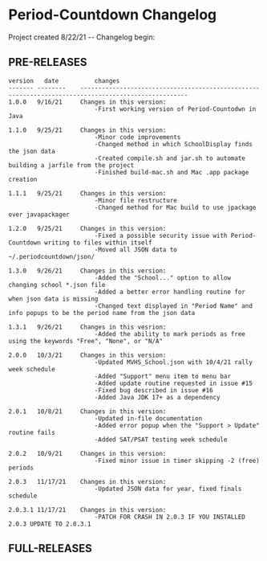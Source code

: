 # Period-Countdown Changelog
Project created 8/22/21 -- Changelog begin:

## PRE-RELEASES
    version   date          changes
    ------- --------    ----------------------------------------------------------------------------------------------------
    1.0.0   9/16/21     Changes in this version:
                            -First working version of Period-Countodwn in Java

    1.1.0   9/25/21     Changes in this version:
                            -Minor code improvements
                            -Changed method in which SchoolDisplay finds the json data
                            -Created compile.sh and jar.sh to automate building a jarfile from the project
                            -Finished build-mac.sh and Mac .app package creation

    1.1.1   9/25/21     Changes in this version:
                            -Minor file restructure
                            -Changed method for Mac build to use jpackage over javapackager

    1.2.0   9/25/21     Changes in this version:
                            -Fixed a possible security issue with Period-Countdown writing to files within itself
                            -Moved all JSON data to ~/.periodcountdown/json/

    1.3.0   9/26/21     Changes in this version:
                            -Added the "School..." option to allow changing school *.json file
                            -Added a better error handling routine for when json data is missing
                            -Changed text displayed in "Period Name" and info popups to be the period name from the json data

    1.3.1   9/26/21     Changes in this vesrion:
                            -Added the ability to mark periods as free using the keywords "Free", "None", or "N/A"

    2.0.0   10/3/21     Changes in this version:
                            -Updated MVHS_School.json with 10/4/21 rally week schedule
                            -Added "Support" menu item to menu bar
                            -Added update routine requested in issue #15
                            -Fixed bug described in issue #16
                            -Added Java JDK 17+ as a dependency

    2.0.1   10/8/21     Changes in this version:
                            -Updated in-file documentation
                            -Added error popup when the "Support > Update" routine fails
                            -Added SAT/PSAT testing week schedule

    2.0.2   10/9/21     Changes in this version:
                            -Fixed minor issue in timer skipping -2 (free) periods

    2.0.3   11/17/21    Changes in this version:
                            -Updated JSON data for year, fixed finals schedule

    2.0.3.1 11/17/21    Changes in this version:
                            -PATCH FOR CRASH IN 2.0.3 IF YOU INSTALLED 2.0.3 UPDATE TO 2.0.3.1

## FULL-RELEASES